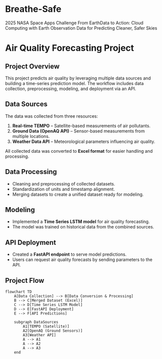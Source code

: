 # Breathe-Safe
2025 NASA Space Apps Challenge From EarthData to Action: Cloud Computing with Earth Observation Data for Predicting Cleaner, Safer Skies
# Air Quality Forecasting Project

## Project Overview
This project predicts air quality by leveraging multiple data sources and building a time-series prediction model. The workflow includes data collection, preprocessing, modeling, and deployment via an API.

## Data Sources
The data was collected from three resources:

1. **Real-time TEMPO** – Satellite-based measurements of air pollutants.  
2. **Ground Data (OpenAQ API)** – Sensor-based measurements from multiple locations.  
3. **Weather Data API** – Meteorological parameters influencing air quality.

All collected data was converted to **Excel format** for easier handling and processing.

## Data Processing
- Cleaning and preprocessing of collected datasets.  
- Standardization of units and timestamp alignment.  
- Merging datasets to create a unified dataset ready for modeling.

## Modeling
- Implemented a **Time Series LSTM model** for air quality forecasting.  
- The model was trained on historical data from the combined sources.  

## API Deployment
- Created a **FastAPI endpoint** to serve model predictions.  
- Users can request air quality forecasts by sending parameters to the API.

## Project Flow
```mermaid
flowchart TD
    A[Data Collection] --> B[Data Conversion & Processing]
    B --> C[Merged Dataset (Excel)]
    C --> D[Time Series LSTM Model]
    D --> E[FastAPI Deployment]
    E --> F[API Predictions]

    subgraph DataSources
        A1[TEMPO (Satellite)]
        A2[OpenAQ (Ground Sensors)]
        A3[Weather API]
        A --> A1
        A --> A2
        A --> A3
    end
